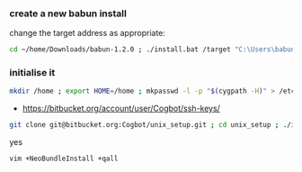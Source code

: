 ### create a new babun install ###

change the target address as appropriate:

```bash
cd ~/home/Downloads/babun-1.2.0 ; ./install.bat /target "C:\Users\babun_0"
```

### initialise it ###

```bash
mkdir /home ; export HOME=/home ; mkpasswd -l -p "$(cygpath -H)" > /etc/passwd ; babun install ; echo -e  'y\n'|ssh-keygen -q -N "" -f ~/.ssh/id_rsa -t rsa -b 4096 -C "luke.avery@live.co.uk" ; sudo chmod 600 ~/.ssh/* ; cat ~/.ssh/id_rsa.pub
```

* https://bitbucket.org/account/user/Cogbot/ssh-keys/

```bash
git clone git@bitbucket.org:Cogbot/unix_setup.git ; cd unix_setup ; ./install.sh
```

yes

```bash
vim +NeoBundleInstall +qall
```

